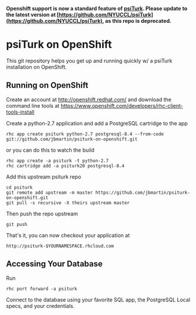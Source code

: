 **Openshift support is now a standard feature of [psiTurk](http://www.psiturk.org). Please update to the latest version at [https://github.com/NYUCCL/psiTurk](https://github.com/NYUCCL/psiTurk), as this repo is deprecated.**

psiTurk on OpenShift
====================

This git repository helps you get up and running quickly w/ a psiTurk installation
on OpenShift.


Running on OpenShift
--------------------

Create an account at http://openshift.redhat.com/ and download the command line tools at https://www.openshift.com/developers/rhc-client-tools-install

Create a python-2.7 application and add a PostgreSQL cartridge to the app

    rhc app create psiturk python-2.7 postgresql-8.4 --from-code git://github.com/jbmartin/psiturk-on-openshift.git

or you can do this to watch the build

    rhc app create -a psiturk -t python-2.7
    rhc cartridge add -a psiturk20 postgresql-8.4

Add this upstream psiturk repo

    cd psiturk
    git remote add upstream -m master https://github.com/jbmartin/psiturk-on-openshift.git
    git pull -s recursive -X theirs upstream master

Then push the repo upstream

    git push

That's it, you can now checkout your application at

    http://psiturk-$YOURNAMESPACE.rhcloud.com


Accessing Your Database
-----------------------

Run

    rhc port forward -a psiturk

Connect to the database using your favorite SQL app, the PostgreSQL Local specs, and your credentials.
